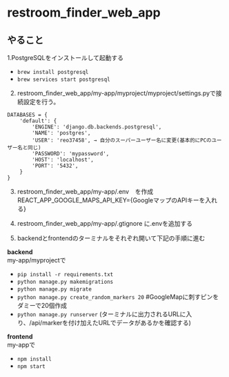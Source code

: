 # restroom_finder_web_app

## やること
1.PostgreSQLをインストールして起動する
- `brew install postgresql`
- `brew services start postgresql`

2. restroom_finder_web_app/my-app/myproject/myproject/settings.pyで接続設定を行う。
```
DATABASES = {
    'default': {
        'ENGINE': 'django.db.backends.postgresql',
        'NAME': 'postgres',
        'USER': 'reo37458', → 自分のスーパーユーザー名に変更(基本的にPCのユーザー名と同じ)
        'PASSWORD': 'mypassword',
        'HOST': 'localhost',
        'PORT': '5432',
    }
}
```
3. restroom_finder_web_app/my-app/.env　を作成<br>
  REACT_APP_GOOGLE_MAPS_API_KEY={GoogleマップのAPIキーを入れる}

4. restroom_finder_web_app/my-app/.gtignore に.envを追加する

5. backendとfrontendのターミナルをそれぞれ開いて下記の手順に進む

  **backend**<br>
  my-app/myprojectで
  - `pip install -r requirements.txt`
  - `python manage.py makemigrations `
  - `python manage.py migrate `
  - `python manage.py create_random_markers 20` #GoogleMapに刺すピンをダミーで20個作成
  - `python manage.py runserver`
  (ターミナルに出力されるURLに入り、/api/markerを付け加えたURLでデータがあるかを確認する)

**frontend**<br>
my-appで
- `npm install`
- `npm start`

